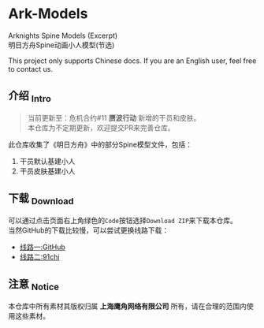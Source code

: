 Ark-Models
==========
Arknights Spine Models (Excerpt)  
明日方舟Spine动画小人模型(节选)  

This project only supports Chinese docs. If you are an English user, feel free to contact us.

## 介绍 <sub>Intro</sub>
> 当前更新至：危机合约#11 **赝波行动** 新增的干员和皮肤。  
> 本仓库为不定期更新，欢迎提交PR来完善仓库。  

此仓库收集了《明日方舟》中的部分Spine模型文件，包括：
1. 干员默认基建小人
2. 干员皮肤基建小人

## 下载 <sub>Download</sub>
可以通过点击页面右上角绿色的`Code`按钮选择`Download ZIP`来下载本仓库。  
当然GitHub的下载比较慢，可以尝试更换线路下载：  
- [线路一:GitHub](https://github.com/isHarryh/Ark-Models/archive/refs/heads/main.zip)
- [线路二:91chi](https://github.91chi.fun/https://github.com/isHarryh/Ark-Models/archive/refs/heads/main.zip)

## 注意 <sub>Notice</sub>
本仓库中所有素材其版权归属 **上海鹰角网络有限公司** 所有，请在合理的范围内使用这些素材。

